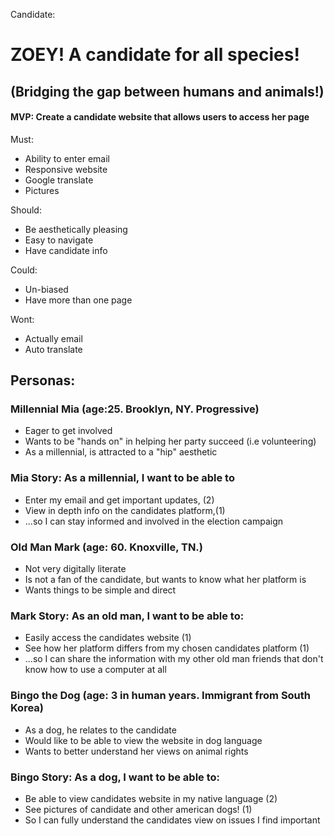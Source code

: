Candidate: 
# ZOEY! A candidate for all species! 
## (Bridging the gap between humans and animals!)

#### MVP: Create a candidate website that allows users to access her page 

Must:
- Ability to enter email
- Responsive website
- Google translate
- Pictures

Should:
- Be aesthetically pleasing
- Easy to navigate
- Have candidate info

Could: 
- Un-biased
- Have more than one page

Wont:
- Actually email 
- Auto translate





## Personas: 
### Millennial Mia (age:25. Brooklyn, NY. Progressive)
- Eager to get involved
- Wants to be "hands on" in helping her party succeed (i.e volunteering)
- As a millennial, is attracted to a "hip" aesthetic

### Mia Story: As a millennial, I want to be able to 
- Enter my email and get important updates, (2)
- View in depth info on the candidates platform,(1)
- ...so I can stay informed and involved in the election campaign


### Old Man Mark (age: 60. Knoxville, TN.)
- Not very digitally literate
- Is not a fan of the candidate, but wants to know what her platform is
- Wants things to be simple and direct

### Mark Story: As an old man, I want to be able to:
- Easily access the candidates website (1)
- See how her platform differs from my chosen candidates platform (1)
- ...so I can share the information with my other old man friends that don't know how to use a computer at all

### Bingo the Dog (age: 3 in human years. Immigrant from South Korea)
- As a dog, he relates to the candidate
- Would like to be able to view the website in dog language
- Wants to better understand her views on animal rights
    

### Bingo Story: As a dog, I want to be able to:
- Be able to view candidates website in my native language (2)
- See pictures of candidate and other american dogs! (1)
- So I can fully understand the candidates view on issues I find important



